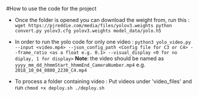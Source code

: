 #How to use the code for the project 

- Once the folder is opened you can download the weight from, run this : 
`
wget https://pjreddie.com/media/files/yolov3.weights
python convert.py yolov3.cfg yolov3.weights model_data/yolo.h5
`

- In order to run the yolo code for only one video : 
`
python3 yolo_video.py --input <video.mp4> --json_config_path <Config file for C3 or C4> --frame_ratio <as a float e.g. 0.1> --visual_display <0 for no diplay, 1 for display>
`
__Note__: the video should be named as `yyyy_mm_dd_hhmmStart_hhmmEnd_CameraNumber.mp4` e.g. `2018_10_04_0800_2230_C4.mp4` 

- To process a folder containing video :
  Put videos under 'video_files' and run
  `chmod +x deploy.sh
  ./deploy.sh`
